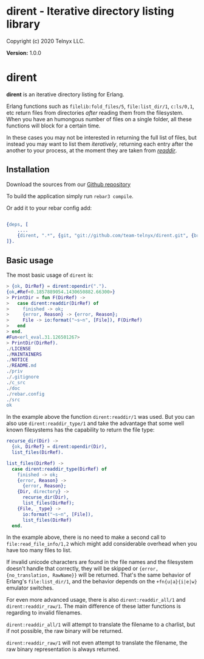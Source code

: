 # dirent - Iterative directory listing library

Copyright (c) 2020 Telnyx LLC.

__Version:__ 1.0.0

# dirent

**dirent** is an iterative directory listing for Erlang.

Erlang functions such as `filelib:fold_files/5`, `file:list_dir/1`, `c:ls/0,1`,
etc return files from directories _after_ reading them from the filesystem.
When you have an humongous number of files on a single folder, all these
functions will block for a certain time.

In these cases you may not be interested in returning the full list of files,
but instead you may want to list them _iteratively_, returning each entry after
the another to your process, at the moment they are taken from
[_readdir_](http://man7.org/linux/man-pages/man3/readdir.3.html).

## Installation

Download the sources from our [Github repository](http://github.com/team-telnyx/erlang-dirent)

To build the application simply run `rebar3 compile`.

Or add it to your rebar config add:

```erlang

{deps, [
    ....
    {dirent, ".*", {git, "git://github.com/team-telnyx/dirent.git", {branch, "master"}}}
]}.
```

## Basic usage

The most basic usage of `dirent` is:

```erlang
> {ok, DirRef} = dirent:opendir(".").
{ok,#Ref<0.1857889054.1430650882.66300>}
> PrintDir = fun F(DirRef) ->
>   case dirent:readdir(DirRef) of
>     finished -> ok;
>     {error, Reason} -> {error, Reason};
>     File -> io:format("~s~n", [File]), F(DirRef)
>   end
> end.
#Fun<erl_eval.31.126501267>
> PrintDir(DirRef).
./LICENSE
./MAINTAINERS
./NOTICE
./README.md
./priv
./.gitignore
./c_src
./doc
./rebar.config
./src
ok
```

In the example above the function `dirent:readdir/1` was used. But you can also
use `dirent:readdir_type/1` and take the advantage that some well known
filesystems has the capability to return the file type:

```erlang
recurse_dir(Dir) ->
  {ok, DirRef} = dirent:opendir(Dir),
  list_files(DirRef).

list_files(DirRef) ->
  case dirent:readdir_type(DirRef) of
    finished -> ok;
    {error, Reason} ->
      {error, Reason};
    {Dir, directory} ->
      recurse_dir(Dir),
      list_files(DirRef);
    {File, _type} ->
      io:format("~s~n", [File]),
      list_files(DirRef)
  end.
```

In the example above, there is no need to make a second call to
`file:read_file_info/1,2` which might add considerable overhead when you have
too many files to list.

If invalid unicode characters are found in the file names and the filesystem
doesn't handle that correctly, they will be skipped or `{error,
{no_translation, RawName}}` will be returned.  That's the same behavior of
Erlang's `file:list_dir/1`, and the behavior depends on the `+fn{u|a}{i|e|w}`
emulator switches.

For even more advanced usage, there is also `dirent:readdir_all/1` and
`dirent:readdir_raw/1`. The main difference of these latter functions is
regarding to invalid filenames.

`dirent:readdir_all/1` will attempt to translate the filename to a charlist,
but if not possible, the raw binary will be returned.

`dirent:readdir_raw/1` will not even attempt to translate the filename, the raw
binary representation is always returned.
